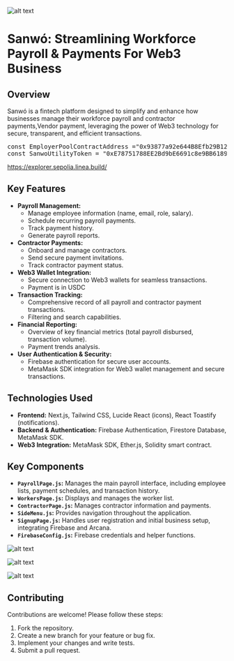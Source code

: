 ![alt text](https://firebasestorage.googleapis.com/v0/b/trivixpay.firebasestorage.app/o/Screenshot%202025-03-28%20220606.png?alt=media&token=fcd57a4d-15b9-4cb1-9474-700290589a9c)

# Sanwó: Streamlining Workforce Payroll & Payments For Web3 Business

## Overview

Sanwó is a fintech platform designed to simplify and enhance how businesses manage their workforce payroll and contractor payments,Vendor payment, leveraging the power of Web3 technology for secure, transparent, and efficient transactions.

<pre>
const EmployerPoolContractAddress ="0x93877a92e644B8Efb29B12b258c5C4B637BEDE75";
const SanwoUtilityToken = "0xE78751788EE2Bd9bE6691c8e9BB618968795a956";
</pre>

https://explorer.sepolia.linea.build/


## Key Features

*   **Payroll Management:**
    *   Manage employee information (name, email, role, salary).
    *   Schedule recurring payroll payments.
    *   Track payment history.
    *   Generate payroll reports.
*   **Contractor Payments:**
    *   Onboard and manage contractors.
    *   Send secure payment invitations.
    *   Track contractor payment status.
*   **Web3 Wallet Integration:**
    *   Secure connection to Web3 wallets for seamless transactions.
    *   Payment is in USDC
*   **Transaction Tracking:**
    *   Comprehensive record of all payroll and contractor payment transactions.
    *   Filtering and search capabilities.
*   **Financial Reporting:**
    *   Overview of key financial metrics (total payroll disbursed, transaction volume).
    *   Payment trends analysis.
*   **User Authentication & Security:**
    *   Firebase authentication for secure user accounts.
    *   MetaMask SDK integration for Web3 wallet management and secure transactions.


## Technologies Used

*   **Frontend:** Next.js, Tailwind CSS, Lucide React (icons), React Toastify (notifications).
*   **Backend & Authentication:** Firebase Authentication, Firestore Database, MetaMask SDK.
*   **Web3 Integration:** MetaMask SDK, Ether.js, Solidity smart contract.



## Key Components

*   **`PayrollPage.js`:**  Manages the main payroll interface, including employee lists, payment schedules, and transaction history.
*   **`WorkersPage.js`:**  Displays and manages the worker list.
*   **`ContractorPage.js`:**  Manages contractor information and payments.
*   **`SideMenu.js`:**  Provides navigation throughout the application.
*   **`SignupPage.js`:** Handles user registration and initial business setup, integrating Firebase and Arcana.
*   **`FirebaseConfig.js`:** Firebase credentials and helper functions.


![alt text](https://firebasestorage.googleapis.com/v0/b/trivixpay.firebasestorage.app/o/sanwo_landing.png?alt=media&token=cc4c2811-83d0-401c-bb7c-53dd534fe8bc)

![alt text](https://firebasestorage.googleapis.com/v0/b/trivixpay.firebasestorage.app/o/signup.png?alt=media&token=1bdafeed-4eec-4156-9d9c-b40be64dc2c0)

![alt text](https://firebasestorage.googleapis.com/v0/b/trivixpay.firebasestorage.app/o/trivix_dashboard.png?alt=media&token=93ca2bc6-126e-4175-85de-d594eb8604e4)

## Contributing

Contributions are welcome! Please follow these steps:

1.  Fork the repository.
2.  Create a new branch for your feature or bug fix.
3.  Implement your changes and write tests.
4.  Submit a pull request.
